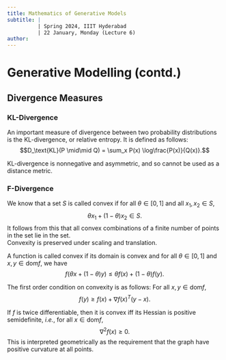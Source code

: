 ```yaml
---
title: Mathematics of Generative Models
subtitle: |
          | Spring 2024, IIIT Hyderabad
          | 22 January, Monday (Lecture 6)
author:
---
```


# Generative Modelling (contd.)
## Divergence Measures
### KL-Divergence
An important measure of divergence between two probability distributions is the KL-divergence, or relative entropy. It is defined as follows:
$$D_\text{KL}(P \mid\mid Q) = \sum_x P(x) \log\frac{P(x)}{Q(x)}.$$

KL-divergence is nonnegative and asymmetric, and so cannot be used as a distance metric.

### F-Divergence
We know that a set $S$ is called convex if for all $\theta \in [0, 1]$ and all $x_1, x_2 \in S$,
$$\theta x_1 + (1-\theta)x_2 \in S.$$
It follows from this that all convex combinations of a finite number of points in the set lie in the set.  
Convexity is preserved under scaling and translation.

A function is called convex if its domain is convex and
for all $\theta \in [0, 1]$ and $x, y \in \text{dom} f$, we have
$$f(\theta x + (1-\theta)y) \leq \theta f(x) + (1-\theta)f(y).$$

The first order condition on convexity is as follows: For all $x, y \in \text{dom} f$,
$$f(y) \geq f(x) + \nabla f(x)^T(y-x).$$

If $f$ is twice differentiable, then it is convex iff its Hessian is positive semidefinite, *i.e.*, for all $x \in \text{dom} f$,
$$\nabla^2f(x) \geq 0.$$
This is interpreted geometrically as the requirement that the graph have positive curvature at all points.